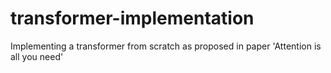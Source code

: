 # transformer-implementation
Implementing a transformer from scratch as proposed in paper 'Attention is all you need'
